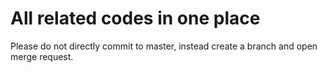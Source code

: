# All related codes in one place

Please do not directly commit to master, instead create a branch and open merge request.
